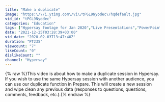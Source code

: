 ```yaml
---
title: "Make a duplicate"
image: "https:\/\/i.ytimg.com\/vi\/tPGL9Nyodec\/hqdefault.jpg"
vid_id: "tPGL9Nyodec"
categories: "Education"
tags: ["Hypersay footage for Jan 2020","Live Presentations","PowerPoint Presentations"]
date: "2021-12-25T03:28:39+03:00"
vid_date: "2020-02-03T13:47:40Z"
duration: "PT23S"
viewcount: "7"
likeCount: "0"
dislikeCount: ""
channel: "Hypersay"
---
```

{% raw %}This video is about how to make a duplicate session in Hypersay.  If you wish to use the same Hypersay session with another audience, you can use our duplicate function in Prepare.  This will create a new session and wipe clean any previous data (responses to questions, questions, comments, feedback, etc.).{% endraw %}
